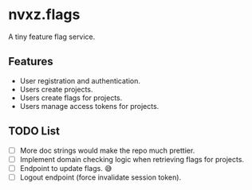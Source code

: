 # nvxz.flags

 A tiny feature flag service.


## Features

- User registration and authentication.
- Users create projects.
- Users create flags for projects.
- Users manage access tokens for projects.


## TODO List

- [ ] More doc strings would make the repo much prettier.
- [ ] Implement domain checking logic when retrieving flags for projects.
- [ ] Endpoint to update flags. 😅
- [ ] Logout endpoint (force invalidate session token).